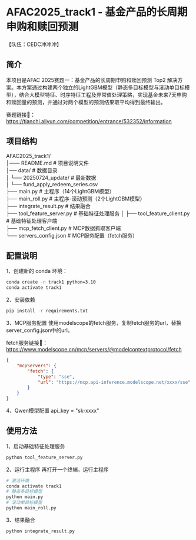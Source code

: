 # AFAC2025_track1 - 基金产品的长周期申购和赎回预测

【队伍：CEDC冲冲冲】

## 简介

本项目是AFAC 2025赛题一：基金产品的长周期申购和赎回预测 Top2 解决方案。本方案通过构建两个独立的LightGBM模型（静态多目标模型与滚动单目标模型），结合大模型特征、时序特征工程及异常值处理策略，实现基金未来7天申购和赎回量的预测，并通过对两个模型的预测结果取平均得到最终输出。  

赛题链接🔗：https://tianchi.aliyun.com/competition/entrance/532352/information

## 项目结构
AFAC2025_track1/  
│—— README.md                # 项目说明文件  
│── data/                    # 数据目录  
│   └── 20250724_update/     # 最新数据  
│       └── fund_apply_redeem_series.csv  
├── main.py                  # 主程序（14个LightGBM模型）  
├── main_roll.py             # 主程序-滚动预测（2个LightGBM模型）  
├── integrate_result.py      # 结果融合  
├── tool_feature_server.py   # 基础特征处理服务  │
├── tool_feature_client.py   # 基础特征处理客户端  
├── mcp_fetch_client.py      # MCP数据抓取客户端  
└── servers_config.json      # MCP服务配置（fetch服务）  

## 配置说明
1、创建新的 conda 环境：
```bash
conda create -n track1 python=3.10
conda activate track1
```
2、安装依赖
```bash
pip install -r requirements.txt
```
3、MCP服务配置
使用modelscope的fetch服务，复制fetch服务的url，替换server_config.json中的url。

fetch服务链接🔗：https://www.modelscope.cn/mcp/servers/@modelcontextprotocol/fetch

```json
{
    "mcpServers": {
        "fetch": {
            "type": "sse",
            "url": "https://mcp.api-inference.modelscope.net/xxxx/sse"
        }
    }
}
```
4、Qwen模型配置
api_key = "sk-xxxx"

## 使用方法
1、启动基础特征处理服务
```bash
python tool_feature_server.py
```
2、运行主程序
再打开一个终端，运行主程序
```bash
# 激活环境
conda activate track1
# 静态多目标模型
python main.py
# 滚动单目标模型
python main_roll.py
```
3、结果融合
```bash
python integrate_result.py
```